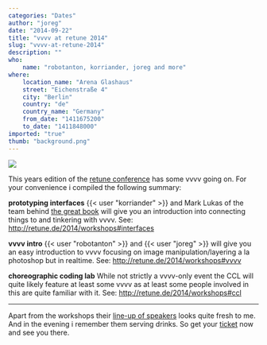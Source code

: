 ```yaml
---
categories: "Dates"
author: "joreg"
date: "2014-09-22"
title: "vvvv at retune 2014"
slug: "vvvv-at-retune-2014"
description: ""
who: 
    name: "robotanton, korriander, joreg and more"
where: 
    location_name: "Arena Glashaus"
    street: "Eichenstraße 4"
    city: "Berlin"
    country: "de"
    country_name: "Germany"
    from_date: "1411675200"
    to_date: "1411848000"
imported: "true"
thumb: "background.png"
---
```



![](background.png) 

This years edition of the [retune conference](http://retune.de/2014/) has some vvvv going on. For your convenience i compiled the following summary: 

**prototyping interfaces**
{{< user "korriander" >}} and Mark Lukas of the team behind [the great book](http://prototypinginterfaces.com/) will give you an introduction into connecting things to and tinkering with vvvv. See: http://retune.de/2014/workshops#interfaces

**vvvv intro**
{{< user "robotanton" >}} and {{< user "joreg" >}} will give you an easy introduction to vvvv focusing on image manipulation/layering a la photoshop but in realtime. See: http://retune.de/2014/workshops#vvvv

**choreographic coding lab**
While not strictly a vvvv-only event the CCL will quite likely feature at least some vvvv as at least some people involved in this are quite familiar with it. See: http://retune.de/2014/workshops#ccl

---

Apart from the workshops their [line-up of speakers](http://retune.de/2014/speakers) looks quite fresh to me. And in the evening i remember them serving drinks. So get your [ticket](http://retune.de/2014/tickets) now and see you there. 